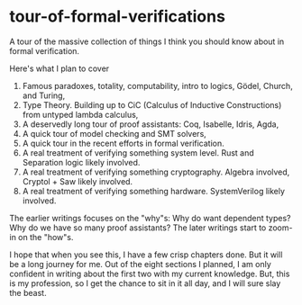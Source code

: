 # tour-of-formal-verifications
A tour of the massive collection of things I think you should know about in formal verification.

Here's what I plan to cover
1. Famous paradoxes, totality, computability, intro to logics, Gödel, Church, and Turing,
2. Type Theory. Building up to CiC (Calculus of Inductive Constructions) from untyped lambda calculus,
3. A deservedly long tour of proof assistants: Coq, Isabelle, Idris, Agda,
4. A quick tour of model checking and SMT solvers,
5. A quick tour in the recent efforts in formal verification.
6. A real treatment of verifying something system level. Rust and Separation logic likely involved.
7. A real treatment of verifying something cryptography. Algebra involved, Cryptol + Saw likely involved.
8. A real treatment of verifying something hardware. SystemVerilog likely involved.

The earlier writings focuses on the "why"s: Why do want dependent types? Why do we have so many proof assistants?
The later writings start to zoom-in on the "how"s.

I hope that when you see this, I have a few crisp chapters done. But it will be a long journey for me. 
Out of the eight sections I planned, I am only confident in writing about the first two with my current knowledge.
But, this is my profession, so I get the chance to sit in it all day, and I will sure slay the beast.